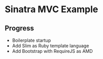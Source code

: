 # Sinatra MVC Example

## Progress

* Boilerplate startup
* Add Slim as Ruby template language
* Add Bootstrap with RequireJS as AMD